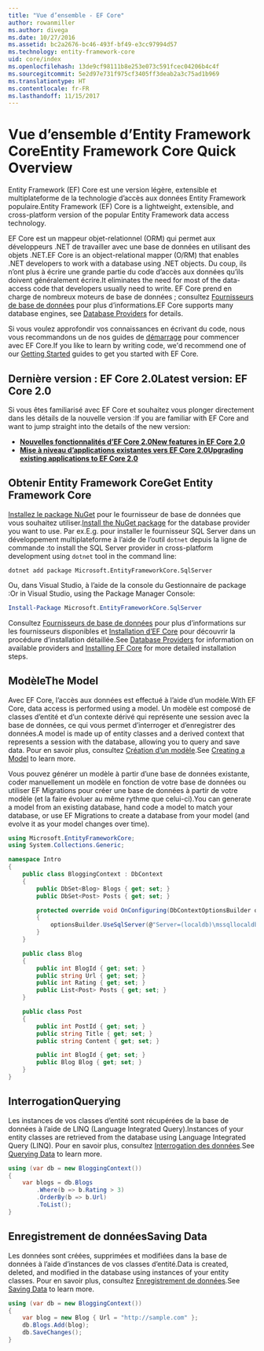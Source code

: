 ```yaml
---
title: "Vue d’ensemble - EF Core"
author: rowanmiller
ms.author: divega
ms.date: 10/27/2016
ms.assetid: bc2a2676-bc46-493f-bf49-e3cc97994d57
ms.technology: entity-framework-core
uid: core/index
ms.openlocfilehash: 13de9cf98111b8e253e073c591fcec04206b4c4f
ms.sourcegitcommit: 5e2d97e731f975cf3405ff3deab2a3c75ad1b969
ms.translationtype: HT
ms.contentlocale: fr-FR
ms.lasthandoff: 11/15/2017
---
```

# <a name="entity-framework-core-quick-overview"></a><span data-ttu-id="63756-102">Vue d’ensemble d’Entity Framework Core</span><span class="sxs-lookup"><span data-stu-id="63756-102">Entity Framework Core Quick Overview</span></span>

<span data-ttu-id="63756-103">Entity Framework (EF) Core est une version légère, extensible et multiplateforme de la technologie d’accès aux données Entity Framework populaire.</span><span class="sxs-lookup"><span data-stu-id="63756-103">Entity Framework (EF) Core is a lightweight, extensible, and cross-platform version of the popular Entity Framework data access technology.</span></span>

<span data-ttu-id="63756-104">EF Core est un mappeur objet-relationnel (ORM) qui permet aux développeurs .NET de travailler avec une base de données en utilisant des objets .NET.</span><span class="sxs-lookup"><span data-stu-id="63756-104">EF Core is an object-relational mapper (O/RM) that enables .NET developers to work with a database using .NET objects.</span></span> <span data-ttu-id="63756-105">Du coup, ils n’ont plus à écrire une grande partie du code d’accès aux données qu’ils doivent généralement écrire.</span><span class="sxs-lookup"><span data-stu-id="63756-105">It eliminates the need for most of the data-access code that developers usually need to write.</span></span> <span data-ttu-id="63756-106">EF Core prend en charge de nombreux moteurs de base de données ; consultez [Fournisseurs de base de données](providers/index.md) pour plus d’informations.</span><span class="sxs-lookup"><span data-stu-id="63756-106">EF Core supports many database engines, see [Database Providers](providers/index.md) for details.</span></span>

<span data-ttu-id="63756-107">Si vous voulez approfondir vos connaissances en écrivant du code, nous vous recommandons un de nos guides de [démarrage](get-started/index.md) pour commencer avec EF Core.</span><span class="sxs-lookup"><span data-stu-id="63756-107">If you like to learn by writing code, we'd recommend one of our [Getting Started](get-started/index.md) guides to get you started with EF Core.</span></span>

## <a name="latest-version-ef-core-20"></a><span data-ttu-id="63756-108">Dernière version : EF Core 2.0</span><span class="sxs-lookup"><span data-stu-id="63756-108">Latest version: EF Core 2.0</span></span>

<span data-ttu-id="63756-109">Si vous êtes familiarisé avec EF Core et souhaitez vous plonger directement dans les détails de la nouvelle version :</span><span class="sxs-lookup"><span data-stu-id="63756-109">If you are familiar with EF Core and want to jump straight into the details of the new version:</span></span>

- <span data-ttu-id="63756-110">**[Nouvelles fonctionnalités d’EF Core 2.0](what-is-new/index.md)**</span><span class="sxs-lookup"><span data-stu-id="63756-110">**[New features in EF Core 2.0](what-is-new/index.md)**</span></span>
- <span data-ttu-id="63756-111">**[Mise à niveau d’applications existantes vers EF Core 2.0](miscellaneous/1x-2x-upgrade.md)**</span><span class="sxs-lookup"><span data-stu-id="63756-111">**[Upgrading existing applications to EF Core 2.0](miscellaneous/1x-2x-upgrade.md)**</span></span>

## <a name="get-entity-framework-core"></a><span data-ttu-id="63756-112">Obtenir Entity Framework Core</span><span class="sxs-lookup"><span data-stu-id="63756-112">Get Entity Framework Core</span></span>

<span data-ttu-id="63756-113">[Installez le package NuGet](https://docs.nuget.org/ndocs/quickstart/use-a-package) pour le fournisseur de base de données que vous souhaitez utiliser.</span><span class="sxs-lookup"><span data-stu-id="63756-113">[Install the NuGet package](https://docs.nuget.org/ndocs/quickstart/use-a-package) for the database provider you want to use.</span></span> <span data-ttu-id="63756-114">Par ex.</span><span class="sxs-lookup"><span data-stu-id="63756-114">E.g.</span></span> <span data-ttu-id="63756-115">pour installer le fournisseur SQL Server dans un développement multiplateforme à l’aide de l’outil `dotnet` depuis la ligne de commande :</span><span class="sxs-lookup"><span data-stu-id="63756-115">to install the SQL Server provider in cross-platform development using `dotnet` tool in the command line:</span></span>

``` Console
dotnet add package Microsoft.EntityFrameworkCore.SqlServer
```

<span data-ttu-id="63756-116">Ou, dans Visual Studio, à l’aide de la console du Gestionnaire de package :</span><span class="sxs-lookup"><span data-stu-id="63756-116">Or in Visual Studio, using the Package Manager Console:</span></span>

``` PowerShell
Install-Package Microsoft.EntityFrameworkCore.SqlServer
```
<span data-ttu-id="63756-117">Consultez [Fournisseurs de base de données](providers/index.md) pour plus d’informations sur les fournisseurs disponibles et [Installation d’EF Core](get-started/install/index.md) pour découvrir la procédure d’installation détaillée.</span><span class="sxs-lookup"><span data-stu-id="63756-117">See [Database Providers](providers/index.md) for information on available providers and [Installing EF Core](get-started/install/index.md) for more detailed installation steps.</span></span>

## <a name="the-model"></a><span data-ttu-id="63756-118">Modèle</span><span class="sxs-lookup"><span data-stu-id="63756-118">The Model</span></span>

<span data-ttu-id="63756-119">Avec EF Core, l’accès aux données est effectué à l’aide d’un modèle.</span><span class="sxs-lookup"><span data-stu-id="63756-119">With EF Core, data access is performed using a model.</span></span> <span data-ttu-id="63756-120">Un modèle est composé de classes d’entité et d’un contexte dérivé qui représente une session avec la base de données, ce qui vous permet d’interroger et d’enregistrer des données.</span><span class="sxs-lookup"><span data-stu-id="63756-120">A model is made up of entity classes and a derived context that represents a session with the database, allowing you to query and save data.</span></span> <span data-ttu-id="63756-121">Pour en savoir plus, consultez [Création d’un modèle](modeling/index.md).</span><span class="sxs-lookup"><span data-stu-id="63756-121">See [Creating a Model](modeling/index.md) to learn more.</span></span>

<span data-ttu-id="63756-122">Vous pouvez générer un modèle à partir d’une base de données existante, coder manuellement un modèle en fonction de votre base de données ou utiliser EF Migrations pour créer une base de données à partir de votre modèle (et la faire évoluer au même rythme que celui-ci).</span><span class="sxs-lookup"><span data-stu-id="63756-122">You can generate a model from an existing database, hand code a model to match your database, or use EF Migrations to create a database from your model (and evolve it as your model changes over time).</span></span>

``` csharp
using Microsoft.EntityFrameworkCore;
using System.Collections.Generic;

namespace Intro
{
    public class BloggingContext : DbContext
    {
        public DbSet<Blog> Blogs { get; set; }
        public DbSet<Post> Posts { get; set; }

        protected override void OnConfiguring(DbContextOptionsBuilder optionsBuilder)
        {
            optionsBuilder.UseSqlServer(@"Server=(localdb)\mssqllocaldb;Database=MyDatabase;Trusted_Connection=True;");
        }
    }

    public class Blog
    {
        public int BlogId { get; set; }
        public string Url { get; set; }
        public int Rating { get; set; }
        public List<Post> Posts { get; set; }
    }

    public class Post
    {
        public int PostId { get; set; }
        public string Title { get; set; }
        public string Content { get; set; }

        public int BlogId { get; set; }
        public Blog Blog { get; set; }
    }
}
```

## <a name="querying"></a><span data-ttu-id="63756-123">Interrogation</span><span class="sxs-lookup"><span data-stu-id="63756-123">Querying</span></span>

<span data-ttu-id="63756-124">Les instances de vos classes d’entité sont récupérées de la base de données à l’aide de LINQ (Language Integrated Query).</span><span class="sxs-lookup"><span data-stu-id="63756-124">Instances of your entity classes are retrieved from the database using Language Integrated Query (LINQ).</span></span> <span data-ttu-id="63756-125">Pour en savoir plus, consultez [Interrogation des données](querying/index.md).</span><span class="sxs-lookup"><span data-stu-id="63756-125">See [Querying Data](querying/index.md) to learn more.</span></span>

``` csharp
using (var db = new BloggingContext())
{
    var blogs = db.Blogs
        .Where(b => b.Rating > 3)
        .OrderBy(b => b.Url)
        .ToList();
}
```

## <a name="saving-data"></a><span data-ttu-id="63756-126">Enregistrement de données</span><span class="sxs-lookup"><span data-stu-id="63756-126">Saving Data</span></span>

<span data-ttu-id="63756-127">Les données sont créées, supprimées et modifiées dans la base de données à l’aide d’instances de vos classes d’entité.</span><span class="sxs-lookup"><span data-stu-id="63756-127">Data is created, deleted, and modified in the database using instances of your entity classes.</span></span> <span data-ttu-id="63756-128">Pour en savoir plus, consultez [Enregistrement de données](saving/index.md).</span><span class="sxs-lookup"><span data-stu-id="63756-128">See [Saving Data](saving/index.md) to learn more.</span></span>

``` csharp
using (var db = new BloggingContext())
{
    var blog = new Blog { Url = "http://sample.com" };
    db.Blogs.Add(blog);
    db.SaveChanges();
}
```
